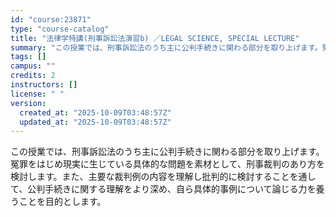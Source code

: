 ```yaml
---
id: "course:23871"
type: "course-catalog"
title: "法律学特講(刑事訴訟法演習b) ／LEGAL SCIENCE, SPECIAL LECTURE"
summary: "この授業では、刑事訴訟法のうち主に公判手続きに関わる部分を取り上げます。冤罪をはじめ現実に生じている具体的な問題を素材として、刑事裁判のあり方を検討します。また、主要な裁判例の内容を理解し批判的に検討することを通して、公判手続きに関する理解…"
tags: []
campus: ""
credits: 2
instructors: []
license: " "
version:
  created_at: "2025-10-09T03:48:57Z"
  updated_at: "2025-10-09T03:48:57Z"
---
```


この授業では、刑事訴訟法のうち主に公判手続きに関わる部分を取り上げます。冤罪をはじめ現実に生じている具体的な問題を素材として、刑事裁判のあり方を検討します。また、主要な裁判例の内容を理解し批判的に検討することを通して、公判手続きに関する理解をより深め、自ら具体的事例について論じる力を養うことを目的とします。
